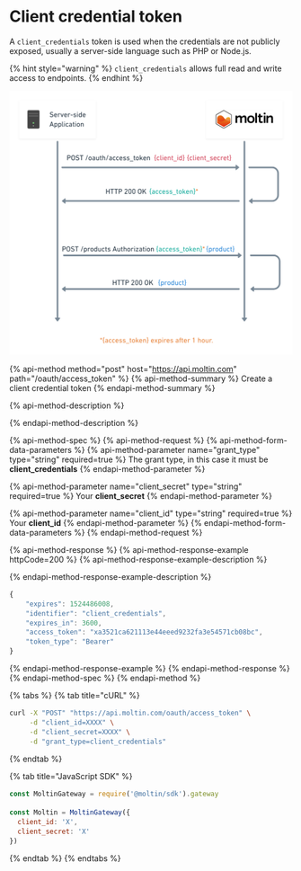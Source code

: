 # Client credential token

A `client_credentials` token is used when the credentials are not publicly exposed, usually a server-side language such as PHP or Node.js.

{% hint style="warning" %}
`client_credentials` allows full read and write access to endpoints.
{% endhint %}

![](../../.gitbook/assets/authentication-flow-client-credentials-2x.png)

{% api-method method="post" host="https://api.moltin.com" path="/oauth/access\_token" %}
{% api-method-summary %}
Create a client credential token
{% endapi-method-summary %}

{% api-method-description %}

{% endapi-method-description %}

{% api-method-spec %}
{% api-method-request %}
{% api-method-form-data-parameters %}
{% api-method-parameter name="grant\_type" type="string" required=true %}
The grant type, in this case it must be **client\_credentials**
{% endapi-method-parameter %}

{% api-method-parameter name="client\_secret" type="string" required=true %}
Your **client\_secret**
{% endapi-method-parameter %}

{% api-method-parameter name="client\_id" type="string" required=true %}
Your **client\_id**
{% endapi-method-parameter %}
{% endapi-method-form-data-parameters %}
{% endapi-method-request %}

{% api-method-response %}
{% api-method-response-example httpCode=200 %}
{% api-method-response-example-description %}

{% endapi-method-response-example-description %}

```javascript
{
    "expires": 1524486008,
    "identifier": "client_credentials",
    "expires_in": 3600,
    "access_token": "xa3521ca621113e44eeed9232fa3e54571cb08bc",
    "token_type": "Bearer"
}
```
{% endapi-method-response-example %}
{% endapi-method-response %}
{% endapi-method-spec %}
{% endapi-method %}

{% tabs %}
{% tab title="cURL" %}
```bash
curl -X "POST" "https://api.moltin.com/oauth/access_token" \
     -d "client_id=XXXX" \
     -d "client_secret=XXXX" \
     -d "grant_type=client_credentials"
```
{% endtab %}

{% tab title="JavaScript SDK" %}
```javascript
const MoltinGateway = require('@moltin/sdk').gateway

const Moltin = MoltinGateway({
  client_id: 'X',
  client_secret: 'X'
})
```
{% endtab %}
{% endtabs %}

